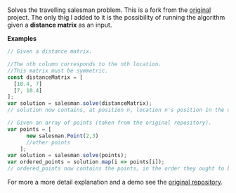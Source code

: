 # 
Solves the travelling salesman problem. This is a fork from the [original](https://github.com/lovasoa/salesman.js/) project.
The only thig I added to it is the possibility of running the algorithm given a **distance matrix** as an input.

**Examples** 
```js
// Given a distance matrix.

//The nth column corresponds to the nth location.
//This matrix must be symmetric.
const distanceMatrix = [ 
  [10.4, 7]
  [7, 10.4]
];
var solution = salesman.solve(distanceMatrix);
// solution now contains, at position n, location n's position in the optimized array.

// Given an array of points (taken from the original repository).
var points = [
      new salesman.Point(2,3)
      //other points
    ];
var solution = salesman.solve(points);
var ordered_points = solution.map(i => points[i]);
// ordered_points now contains the points, in the order they ought to be visited.
```
For more a more detail explanation and a demo see the [original repository](https://github.com/lovasoa/salesman.js/).
